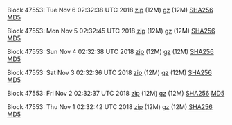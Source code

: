 Block 47553: Tue Nov  6 02:32:38 UTC 2018 [zip](https://files.01coin.io/testnet/2018-11-06/bootstrap.dat.zip) (12M) [gz](https://files.01coin.io/testnet/2018-11-06/bootstrap.dat.tar.gz) (12M) [SHA256](https://files.01coin.io/testnet/2018-11-06/sha256.txt) [MD5](https://files.01coin.io/testnet/2018-11-06/md5.txt)

Block 47553: Mon Nov  5 02:32:45 UTC 2018 [zip](https://files.01coin.io/testnet/2018-11-05/bootstrap.dat.zip) (12M) [gz](https://files.01coin.io/testnet/2018-11-05/bootstrap.dat.tar.gz) (12M) [SHA256](https://files.01coin.io/testnet/2018-11-05/sha256.txt) [MD5](https://files.01coin.io/testnet/2018-11-05/md5.txt)

Block 47553: Sun Nov  4 02:32:38 UTC 2018 [zip](https://files.01coin.io/testnet/2018-11-04/bootstrap.dat.zip) (12M) [gz](https://files.01coin.io/testnet/2018-11-04/bootstrap.dat.tar.gz) (12M) [SHA256](https://files.01coin.io/testnet/2018-11-04/sha256.txt) [MD5](https://files.01coin.io/testnet/2018-11-04/md5.txt)

Block 47553: Sat Nov  3 02:32:36 UTC 2018 [zip](https://files.01coin.io/testnet/2018-11-03/bootstrap.dat.zip) (12M) [gz](https://files.01coin.io/testnet/2018-11-03/bootstrap.dat.tar.gz) (12M) [SHA256](https://files.01coin.io/testnet/2018-11-03/sha256.txt) [MD5](https://files.01coin.io/testnet/2018-11-03/md5.txt)

Block 47553: Fri Nov  2 02:32:37 UTC 2018 [zip](https://files.01coin.io/testnet/2018-11-02/bootstrap.dat.zip) (12M) [gz](https://files.01coin.io/testnet/2018-11-02/bootstrap.dat.tar.gz) (12M) [SHA256](https://files.01coin.io/testnet/2018-11-02/sha256.txt) [MD5](https://files.01coin.io/testnet/2018-11-02/md5.txt)

Block 47553: Thu Nov  1 02:32:42 UTC 2018 [zip](https://files.01coin.io/testnet/2018-11-01/bootstrap.dat.zip) (12M) [gz](https://files.01coin.io/testnet/2018-11-01/bootstrap.dat.tar.gz) (12M) [SHA256](https://files.01coin.io/testnet/2018-11-01/sha256.txt) [MD5](https://files.01coin.io/testnet/2018-11-01/md5.txt)
